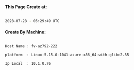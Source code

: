 
   
#### This Page Create at:

```bash

2023-07-23 - 05:29:49 UTC

```

#### Create By Machine:

```bash

Host Name : fv-az792-222

platform  : Linux-5.15.0-1041-azure-x86_64-with-glibc2.35

Ip Local  : 10.1.0.76

```

